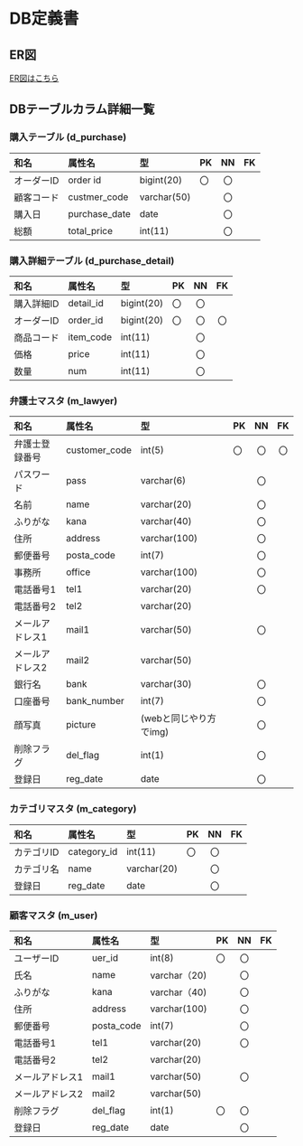 # DB定義書
## ER図
[ER図はこちら](https://github.com/Aso2001374/2021sys-design/blob/main/0705kadai.md "ER図はこちら")

## DBテーブルカラム詳細一覧

### 購入テーブル (d_purchase)
|和名|属性名|型|PK|NN|FK|
|:---|:-----|:--|:--|:--:|:--:|
|オーダーID|order id|bigint(20)|〇|〇|　|
|顧客コード|custmer_code|varchar(50)| |〇| |
|購入日|purchase_date|date| |〇|　|
|総額|total_price|int(11)| |〇||

### 購入詳細テーブル (d_purchase_detail)
|和名|属性名|型|PK|NN|FK|
|:---|:-----|:--|:--|:--:|:--:|
|購入詳細ID|detail_id|bigint(20)|〇|〇|　|
|オーダーID|order_id|bigint(20)|〇|〇|〇|
|商品コード|item_code|int(11)| |〇|　|
|価格|price|int(11)| |〇||
|数量|num|int(11)| |〇||

### 弁護士マスタ (m_lawyer)
|和名|属性名|型|PK|NN|FK|
|:---|:-----|:--|:--|:--:|:--:|
|弁護士登録番号|customer_code|int(5)|〇|〇|〇|
|パスワード|pass|varchar(6)| |〇| |
|名前|name|varchar(20)| |〇|　|
|ふりがな|kana|varchar(40)| |〇|　|
|住所|address|varchar(100)| |〇| |
|郵便番号|posta_code|int(7)| |〇| |
|事務所|office|varchar(100)| |〇| |
|電話番号1|tel1|varchar(20)| |〇|　|
|電話番号2|tel2|varchar(20)| ||　|
|メールアドレス1|mail1|varchar(50)| |〇| |
|メールアドレス2|mail2|varchar(50)| || |
|銀行名|bank|varchar(30)| |〇| |
|口座番号|bank_number|int(7)| |〇| |
|顔写真|picture|(webと同じやり方でimg)| |〇| |
|削除フラグ|del_flag|int(1)| |〇|　|
|登録日|reg_date|date| |〇| |


### カテゴリマスタ (m_category)
|和名|属性名|型|PK|NN|FK|
|:---|:-----|:--|:--|:--:|:--:|
|カテゴリID|category_id|int(11)|〇|〇|　|
|カテゴリ名|name|varchar(20)| |〇| |
|登録日|reg_date|date| |〇| |

### 顧客マスタ (m_user)
|和名|属性名|型|PK|NN|FK|
|:---|:-----|:--|:--|:--:|:--:|
|ユーザーID|uer_id|int(8)|〇|〇|　|
|氏名|name|varchar（20)| |〇| |
|ふりがな|kana|varchar（40)| |〇|　|
|住所|address|varchar(100)| |〇| |
|郵便番号|posta_code|int(7)| |〇| |
|電話番号1|tel1|varchar(20)| |〇|　|
|電話番号2|tel2|varchar(20)| ||　|
|メールアドレス1|mail1|varchar(50)| |〇| |
|メールアドレス2|mail2|varchar(50)| || |
|削除フラグ|del_flag|int(1)|〇|〇|　|
|登録日|reg_date|date| |〇| |
